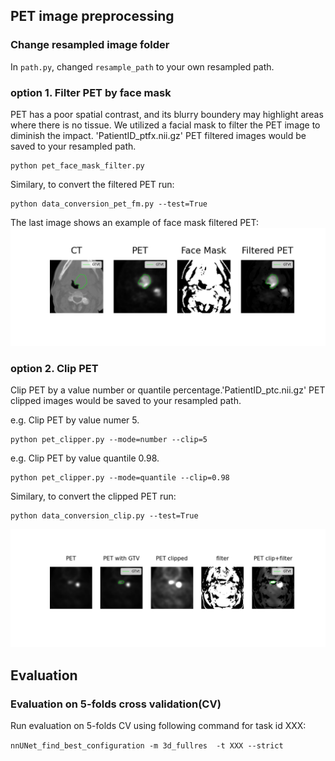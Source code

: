 ## PET image preprocessing 
### Change resampled image folder
In `path.py`, changed `resample_path` to your own resampled path. 


### option 1. Filter PET by face mask
PET has a poor spatial contrast, and its blurry boundery may highlight areas where there is no tissue. We utilized a facial mask to filter the PET image to diminish the impact.
'PatientID_ptfx.nii.gz' PET filtered images would be saved to your resampled path. 
```
python pet_face_mask_filter.py
```

Similary, to convert the filtered PET run:

```
python data_conversion_pet_fm.py --test=True
```

The last image shows an example of face mask filtered PET:
![image](petfm.png)

### option 2. Clip PET
Clip PET by a value number or quantile percentage.'PatientID_ptc.nii.gz' PET clipped images would be saved to your resampled path. 

e.g. Clip PET by value numer 5. 
```
python pet_clipper.py --mode=number --clip=5
```
e.g. Clip PET by value quantile 0.98. 
```
python pet_clipper.py --mode=quantile --clip=0.98
```
Similary, to convert the clipped PET run:
```
python data_conversion_clip.py --test=True
```
![image](petcf.png)


## Evaluation
### Evaluation on 5-folds cross validation(CV)
Run evaluation on 5-folds CV using following command for task id XXX:

`nnUNet_find_best_configuration -m 3d_fullres  -t XXX --strict`
